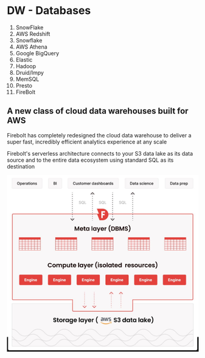 # DW - Databases

1. SnowFlake
2. AWS Redshift
3. Snowflake
4. AWS Athena
5. Google BigQuery
6. Elastic
7. Hadoop
8. Druid/Impy
9. MemSQL
10. Presto
11. FireBolt

## A new class of cloud data warehouses built for AWS

Firebolt has completely redesigned the cloud data warehouse to deliver a super fast, incredibly efficient analytics experience at any scale

Firebolt's serverless architecture connects to your S3 data lake as its data source and to the entire data ecosystem using standard SQL as its destination

![image](../../media/Data-Warehousing_Databases-image1.jpg)
